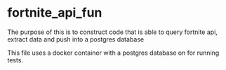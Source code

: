 # fortnite_api_fun

The purpose of this is to construct code that is able to query fortnite api, extract data and push into a postgres database

This file uses a docker container with a postgres database on for running tests.
